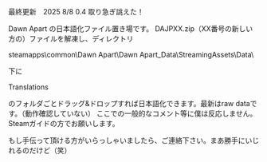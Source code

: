 最終更新　2025 8/8 0.4 取り急ぎ誂えた！

Dawn Apart の日本語化ファイル置き場です。
DAJPXX.zip（XX番号の新しい方の）ファイルを解凍し、ディレクトリ

steamapps\common\Dawn Apart\Dawn Apart_Data\StreamingAssets\Data\

下に

Translations

のフォルダごとドラッグ&ドロップすれば日本語化できます。最新はraw dataです。（動作確認していない）
ここでの一般的なコメント等に僕は反応しません。Steamガイドの方でお願いします。

もし手伝って頂ける方がいらっしゃいましたら、ご連絡下さい。まあ勝手にいじれるのだけど（笑）
